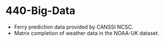 # 440-Big-Data

 - Ferry prediction data provided by CANSSI NCSC.  
 - Matrix completion of weather data in the NOAA-UK dataset.
